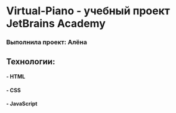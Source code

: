 # Virtual-Piano - yчебный проект JetBrains Academy
### Выполнила проект: Алёна

## Технологии:
#### - HTML
#### - CSS 
#### - JavaScript
